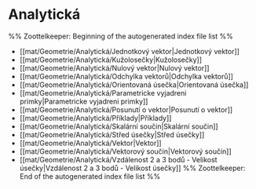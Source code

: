 # Analytická
%% Zoottelkeeper: Beginning of the autogenerated index file list  %%
-  [[mat/Geometrie/Analytická/Jednotkový vektor|Jednotkový vektor]]
-  [[mat/Geometrie/Analytická/Kužolosečky|Kužolosečky]]
-  [[mat/Geometrie/Analytická/Nulový vektor|Nulový vektor]]
-  [[mat/Geometrie/Analytická/Odchylka vektorů|Odchylka vektorů]]
-  [[mat/Geometrie/Analytická/Orientovaná úsečka|Orientovaná úsečka]]
-  [[mat/Geometrie/Analytická/Parametricke vyjadreni primky|Parametricke vyjadreni primky]]
-  [[mat/Geometrie/Analytická/Posunutí o vektor|Posunutí o vektor]]
-  [[mat/Geometrie/Analytická/Příklady|Příklady]]
-  [[mat/Geometrie/Analytická/Skalární součin|Skalární součin]]
-  [[mat/Geometrie/Analytická/Střed úsečky|Střed úsečky]]
-  [[mat/Geometrie/Analytická/Vektor|Vektor]]
-  [[mat/Geometrie/Analytická/Vektorový součin|Vektorový součin]]
-  [[mat/Geometrie/Analytická/Vzdálenost 2 a 3 bodů - Velikost úsečky|Vzdálenost 2 a 3 bodů - Velikost úsečky]]
%% Zoottelkeeper: End of the autogenerated index file list  %%
